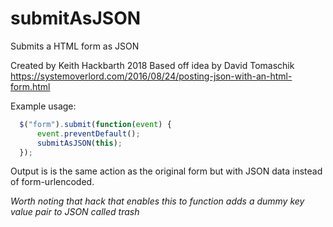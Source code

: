 # submitAsJSON
Submits a HTML form as JSON

Created by Keith Hackbarth 2018
Based off idea by David Tomaschik
https://systemoverlord.com/2016/08/24/posting-json-with-an-html-form.html

Example usage:
```javascript
  $("form").submit(function(event) {
      event.preventDefault();
      submitAsJSON(this);
  });
```

Output is is the same action as the original form but with JSON data instead of form-urlencoded.

*Worth noting that hack that enables this to function adds a dummy key value pair to JSON called trash*
